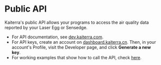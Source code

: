 # Public API
Kaiterra's public API allows your programs to access the air quality data reported by your Laser Egg or Sensedge.

- For API documentation, see [dev.kaiterra.com](http://dev.kaiterra.com/).
- For API keys, create an account on [dashboard.kaiterra.cn](https://dashboard.kaiterra.cn).  Then, in your account's Profile, visit the Developer page, and click **Generate a new key**.
- For working examples that show how to call the API, check [here](examples/restv1-apikey.py).
